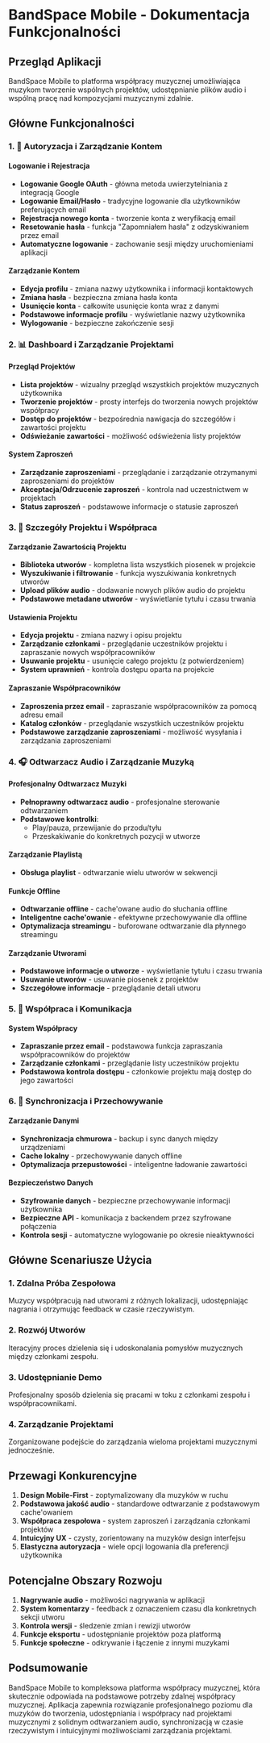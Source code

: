 # BandSpace Mobile - Dokumentacja Funkcjonalności

## Przegląd Aplikacji
BandSpace Mobile to platforma współpracy muzycznej umożliwiająca muzykom tworzenie wspólnych projektów, udostępnianie plików audio i wspólną pracę nad kompozycjami muzycznymi zdalnie.

## Główne Funkcjonalności

### 1. 🔐 Autoryzacja i Zarządzanie Kontem

#### Logowanie i Rejestracja
- **Logowanie Google OAuth** - główna metoda uwierzytelniania z integracją Google
- **Logowanie Email/Hasło** - tradycyjne logowanie dla użytkowników preferujących email
- **Rejestracja nowego konta** - tworzenie konta z weryfikacją email
- **Resetowanie hasła** - funkcja "Zapomniałem hasła" z odzyskiwaniem przez email
- **Automatyczne logowanie** - zachowanie sesji między uruchomieniami aplikacji

#### Zarządzanie Kontem
- **Edycja profilu** - zmiana nazwy użytkownika i informacji kontaktowych
- **Zmiana hasła** - bezpieczna zmiana hasła konta
- **Usunięcie konta** - całkowite usunięcie konta wraz z danymi
- **Podstawowe informacje profilu** - wyświetlanie nazwy użytkownika
- **Wylogowanie** - bezpieczne zakończenie sesji

### 2. 📊 Dashboard i Zarządzanie Projektami

#### Przegląd Projektów
- **Lista projektów** - wizualny przegląd wszystkich projektów muzycznych użytkownika
- **Tworzenie projektów** - prosty interfejs do tworzenia nowych projektów współpracy
- **Dostęp do projektów** - bezpośrednia nawigacja do szczegółów i zawartości projektu
- **Odświeżanie zawartości** - możliwość odświeżenia listy projektów

#### System Zaproszeń
- **Zarządzanie zaproszeniami** - przeglądanie i zarządzanie otrzymanymi zaproszeniami do projektów
- **Akceptacja/Odrzucenie zaproszeń** - kontrola nad uczestnictwem w projektach
- **Status zaproszeń** - podstawowe informacje o statusie zaproszeń

### 3. 🎵 Szczegóły Projektu i Współpraca

#### Zarządzanie Zawartością Projektu
- **Biblioteka utworów** - kompletna lista wszystkich piosenek w projekcie
- **Wyszukiwanie i filtrowanie** - funkcja wyszukiwania konkretnych utworów
- **Upload plików audio** - dodawanie nowych plików audio do projektu
- **Podstawowe metadane utworów** - wyświetlanie tytułu i czasu trwania

#### Ustawienia Projektu
- **Edycja projektu** - zmiana nazwy i opisu projektu
- **Zarządzanie członkami** - przeglądanie uczestników projektu i zapraszanie nowych współpracowników
- **Usuwanie projektu** - usunięcie całego projektu (z potwierdzeniem)
- **System uprawnień** - kontrola dostępu oparta na projekcie

#### Zapraszanie Współpracowników
- **Zaproszenia przez email** - zapraszanie współpracowników za pomocą adresu email
- **Katalog członków** - przeglądanie wszystkich uczestników projektu
- **Podstawowe zarządzanie zaproszeniami** - możliwość wysyłania i zarządzania zaproszeniami

### 4. 🎧 Odtwarzacz Audio i Zarządzanie Muzyką

#### Profesjonalny Odtwarzacz Muzyki
- **Pełnoprawny odtwarzacz audio** - profesjonalne sterowanie odtwarzaniem
- **Podstawowe kontrolki**:
  - Play/pauza, przewijanie do przodu/tyłu
  - Przeskakiwanie do konkretnych pozycji w utworze

#### Zarządzanie Playlistą
- **Obsługa playlist** - odtwarzanie wielu utworów w sekwencji

#### Funkcje Offline
- **Odtwarzanie offline** - cache'owane audio do słuchania offline
- **Inteligentne cache'owanie** - efektywne przechowywanie dla offline
- **Optymalizacja streamingu** - buforowane odtwarzanie dla płynnego streamingu

#### Zarządzanie Utworami
- **Podstawowe informacje o utworze** - wyświetlanie tytułu i czasu trwania
- **Usuwanie utworów** - usuwanie piosenek z projektów
- **Szczegółowe informacje** - przeglądanie detali utworu

### 5. 👥 Współpraca i Komunikacja

#### System Współpracy
- **Zapraszanie przez email** - podstawowa funkcja zapraszania współpracowników do projektów
- **Zarządzanie członkami** - przeglądanie listy uczestników projektu
- **Podstawowa kontrola dostępu** - członkowie projektu mają dostęp do jego zawartości

### 6. 🔄 Synchronizacja i Przechowywanie

#### Zarządzanie Danymi
- **Synchronizacja chmurowa** - backup i sync danych między urządzeniami
- **Cache lokalny** - przechowywanie danych offline
- **Optymalizacja przepustowości** - inteligentne ładowanie zawartości

#### Bezpieczeństwo Danych
- **Szyfrowanie danych** - bezpieczne przechowywanie informacji użytkownika
- **Bezpieczne API** - komunikacja z backendem przez szyfrowane połączenia
- **Kontrola sesji** - automatyczne wylogowanie po okresie nieaktywności

## Główne Scenariusze Użycia

### 1. Zdalna Próba Zespołowa
Muzycy współpracują nad utworami z różnych lokalizacji, udostępniając nagrania i otrzymując feedback w czasie rzeczywistym.

### 2. Rozwój Utworów
Iteracyjny proces dzielenia się i udoskonalania pomysłów muzycznych między członkami zespołu.

### 3. Udostępnianie Demo
Profesjonalny sposób dzielenia się pracami w toku z członkami zespołu i współpracownikami.

### 4. Zarządzanie Projektami
Zorganizowane podejście do zarządzania wieloma projektami muzycznymi jednocześnie.

## Przewagi Konkurencyjne

1. **Design Mobile-First** - zoptymalizowany dla muzyków w ruchu
2. **Podstawowa jakość audio** - standardowe odtwarzanie z podstawowym cache'owaniem
3. **Współpraca zespołowa** - system zaproszeń i zarządzania członkami projektów
4. **Intuicyjny UX** - czysty, zorientowany na muzyków design interfejsu
5. **Elastyczna autoryzacja** - wiele opcji logowania dla preferencji użytkownika

## Potencjalne Obszary Rozwoju

1. **Nagrywanie audio** - możliwości nagrywania w aplikacji
2. **System komentarzy** - feedback z oznaczeniem czasu dla konkretnych sekcji utworu
3. **Kontrola wersji** - śledzenie zmian i rewizji utworów
4. **Funkcje eksportu** - udostępnianie projektów poza platformą
5. **Funkcje społeczne** - odkrywanie i łączenie z innymi muzykami

## Podsumowanie

BandSpace Mobile to kompleksowa platforma współpracy muzycznej, która skutecznie odpowiada na podstawowe potrzeby zdalnej współpracy muzycznej. Aplikacja zapewnia rozwiązanie profesjonalnego poziomu dla muzyków do tworzenia, udostępniania i współpracy nad projektami muzycznymi z solidnym odtwarzaniem audio, synchronizacją w czasie rzeczywistym i intuicyjnymi możliwościami zarządzania projektami.
